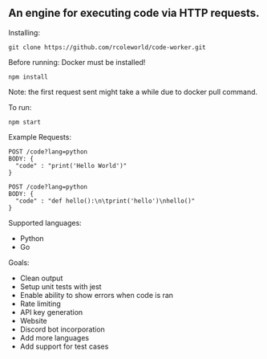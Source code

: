 ## An engine for executing code via HTTP requests.

Installing:
```
git clone https://github.com/rcoleworld/code-worker.git
```

Before running:
Docker must be installed!
```
npm install
```
Note: the first request sent might take a while due to docker pull command.

To run: 
```
npm start
```

Example Requests:
```
POST /code?lang=python
BODY: {
  "code" : "print('Hello World')"
}

POST /code?lang=python
BODY: {
  "code" : "def hello():\n\tprint('hello')\nhello()"
}

```

Supported languages:
- Python
- Go

Goals:
- Clean output
- Setup unit tests with jest
- Enable ability to show errors when code is ran
- Rate limiting
- API key generation
- Website
- Discord bot incorporation
- Add more languages
- Add support for test cases
